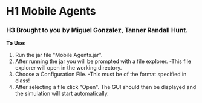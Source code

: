 # H1 Mobile Agents

### H3 Brought to you by Miguel Gonzalez, Tanner Randall Hunt.
   
**To Use:**
   1. Run the jar file "Mobile Agents.jar".
   2. After running the jar you will be prompted with a file explorer.
      -This file explorer will open in the working directory.
   3. Choose a Configuration File.
      -This must be of the format specified in class!  
   4. After selecting a file click "Open". The GUI should then be displayed and the simulation will start automatically.
